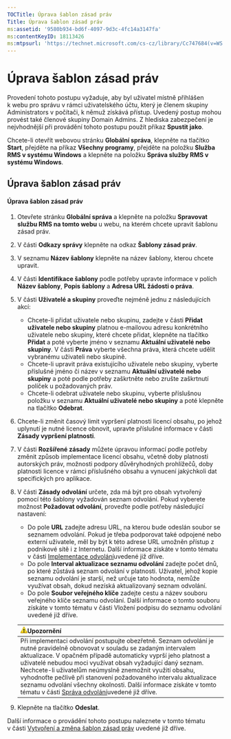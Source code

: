 ```yaml
---
TOCTitle: Úprava šablon zásad práv
Title: Úprava šablon zásad práv
ms:assetid: '9580b934-bd6f-4097-9d3c-4fc14a3147fa'
ms:contentKeyID: 18113426
ms:mtpsurl: 'https://technet.microsoft.com/cs-cz/library/Cc747684(v=WS.10)'
---
```


Úprava šablon zásad práv
========================

Provedení tohoto postupu vyžaduje, aby byl uživatel místně přihlášen k webu pro správu v rámci uživatelského účtu, který je členem skupiny Administrators v počítači, k němuž získává přístup. Uvedený postup mohou provést také členové skupiny Domain Admins. Z hlediska zabezpečení je nejvhodnější při provádění tohoto postupu použít příkaz **Spustit jako**.

Chcete-li otevřít webovou stránku **Globální správa**, klepněte na tlačítko **Start**, přejděte na příkaz **Všechny programy**, přejděte na položku **Služba RMS v systému Windows** a klepněte na položku **Správa služby RMS v systému Windows**.

Úprava šablon zásad práv
------------------------

#### Úprava šablon zásad práv

1.  Otevřete stránku **Globální správa** a klepněte na položku **Spravovat službu RMS na tomto webu** u webu, na kterém chcete upravit šablonu zásad práv.

2.  V části **Odkazy správy** klepněte na odkaz **Šablony zásad práv**.

3.  V seznamu **Název šablony** klepněte na název šablony, kterou chcete upravit.

4.  V části **Identifikace šablony** podle potřeby upravte informace v polích **Název šablony**, **Popis šablony** a **Adresa URL žádosti o práva**.

5.  V části **Uživatelé a skupiny** proveďte nejméně jednu z následujících akcí:

    -   Chcete-li přidat uživatele nebo skupinu, zadejte v části **Přidat uživatele nebo skupiny** platnou e-mailovou adresu konkrétního uživatele nebo skupiny, které chcete přidat, klepněte na tlačítko **Přidat** a poté vyberte jméno v seznamu **Aktuální uživatelé nebo skupiny**. V části **Práva** vyberte všechna práva, která chcete udělit vybranému uživateli nebo skupině.
    -   Chcete-li upravit práva existujícího uživatele nebo skupiny, vyberte příslušné jméno či název v seznamu **Aktuální uživatelé nebo skupiny** a poté podle potřeby zaškrtněte nebo zrušte zaškrtnutí políček u požadovaných práv.
    -   Chcete-li odebrat uživatele nebo skupinu, vyberte příslušnou položku v seznamu **Aktuální uživatelé nebo skupiny** a poté klepněte na tlačítko **Odebrat**.

6.  Chcete-li změnit časový limit vypršení platnosti licencí obsahu, po jehož uplynutí je nutné licence obnovit, upravte příslušné informace v části **Zásady vypršení platnosti**.

7.  V části **Rozšířené zásady** můžete úpravou informací podle potřeby změnit způsob implementace licencí obsahu, včetně doby platnosti autorských práv, možnosti podpory důvěryhodných prohlížečů, doby platnosti licence v rámci příslušného obsahu a vynucení jakýchkoli dat specifických pro aplikace.

8.  V části **Zásady odvolání** určete, zda má být pro obsah vytvořený pomocí této šablony vyžadován seznam odvolání. Pokud vyberete možnost **Požadovat odvolání**, proveďte podle potřeby následující nastavení:

    -   Do pole **URL** zadejte adresu URL, na kterou bude odeslán soubor se seznamem odvolání. Pokud je třeba podporovat také odpojené nebo externí uživatele, měl by být k této adrese URL umožněn přístup z podnikové sítě i z Internetu. Další informace získáte v tomto tématu v části [Implementace odvolání](https://technet.microsoft.com/4735f060-7197-4ae2-830a-f91bcc4de30a)uvedené již dříve.
    -   Do pole **Interval aktualizace seznamu odvolání** zadejte počet dnů, po které zůstává seznam odvolání v platnosti. Uživatel, jehož kopie seznamu odvolání je starší, než určuje tato hodnota, nemůže využívat obsah, dokud nezíská aktualizovaný seznam odvolání.
    -   Do pole **Soubor veřejného klíče** zadejte cestu a název souboru veřejného klíče seznamu odvolání. Další informace o tomto souboru získáte v tomto tématu v části Vložení podpisu do seznamu odvolání uvedené již dříve.

    | ![](images/Cc747684.Caution(WS.10).gif)Upozornění                                                                                                                                                                                                                                                                                                                                                                                                                                                                                                          |
    |-----------------------------------------------------------------------------------------------------------------------------------------------------------------------------------------------------------------------------------------------------------------------------------------------------------------------------------------------------------------------------------------------------------------------------------------------------------------------------------------------------------------------------------------------------------------------------------------|
    | Při implementaci odvolání postupujte obezřetně. Seznam odvolání je nutné pravidelně obnovovat v souladu se zadaným intervalem aktualizace. V opačném případě automaticky vyprší jeho platnost a uživatelé nebudou moci využívat obsah vyžadující daný seznam. Nechcete-li uživatelům neúmyslně znemožnit využití obsahu, vyhodnoťte pečlivě při stanovení požadovaného intervalu aktualizace seznamu odvolání všechny okolnosti. Další informace získáte v tomto tématu v části [Správa odvolání](https://technet.microsoft.com/df732a7d-1fb0-4845-87ca-fab4bc5f98a0)uvedené již dříve. |

9.  Klepněte na tlačítko **Odeslat**.

Další informace o provádění tohoto postupu naleznete v tomto tématu v části [Vytvoření a změna šablon zásad práv](https://technet.microsoft.com/6014176f-ef71-4d29-b3e3-da129c18563d) uvedené již dříve.
